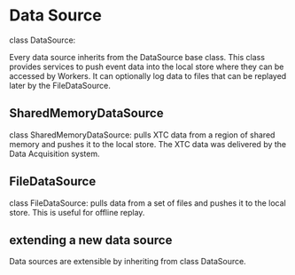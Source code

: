 # Data Source

class DataSource:

Every data source inherits from the DataSource base class.
This class provides services to push event data into the local store where they can be accessed by Workers.
It can optionally log data to files that can be replayed later by the FileDataSource.

## SharedMemoryDataSource
class SharedMemoryDataSource: pulls XTC data from a region of shared memory and pushes it to the local store.
The XTC data was delivered by the Data Acquisition system.

## FileDataSource
class FileDataSource: pulls data from a set of files and pushes it to the local store.
This is useful for offline replay.

## extending a new data source
Data sources are extensible by inheriting from class DataSource.
